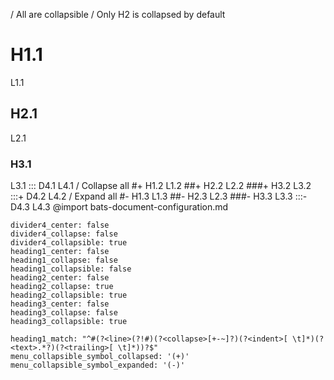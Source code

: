 / All are collapsible
/ Only H2 is collapsed by default
# H1.1
L1.1
## H2.1
L2.1
### H3.1
L3.1
::: D4.1
L4.1
/ Collapse all
#+ H1.2
L1.2
##+ H2.2
L2.2
###+ H3.2
L3.2
:::+ D4.2
L4.2
/ Expand all
#- H1.3
L1.3
##- H2.3
L2.3
###- H3.3
L3.3
:::- D4.3
L4.3
@import bats-document-configuration.md
```opts :(document_opts)
divider4_center: false
divider4_collapse: false
divider4_collapsible: true
heading1_center: false
heading1_collapse: false
heading1_collapsible: false
heading2_center: false
heading2_collapse: true
heading2_collapsible: true
heading3_center: false
heading3_collapse: false
heading3_collapsible: true

heading1_match: "^#(?<line>(?!#)(?<collapse>[+-~]?)(?<indent>[ \t]*)(?<text>.*?)(?<trailing>[ \t]*))?$"
menu_collapsible_symbol_collapsed: '(+)'
menu_collapsible_symbol_expanded: '(-)'
```